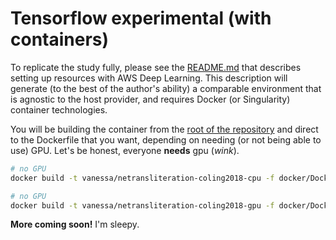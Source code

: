 # Tensorflow experimental (with containers)

To replicate the study fully, please see the [README.md](../README.md) that describes
setting up resources with AWS Deep Learning. This description will generate (to the
best of the author's ability) a comparable environment that is agnostic to the host
provider, and requires Docker (or Singularity) container technologies.

You will be building the container from the [root of the repository](../) and direct to the
Dockerfile that you want, depending on needing (or not being able to use) GPU. Let's be
honest, everyone **needs** gpu (*wink*).

```bash
# no GPU
docker build -t vanessa/netransliteration-coling2018-cpu -f docker/Dockerfile .

# no GPU
docker build -t vanessa/netransliteration-coling2018-gpu -f docker/Dockerfile.gpu .
```

**More coming soon!** I'm sleepy.

